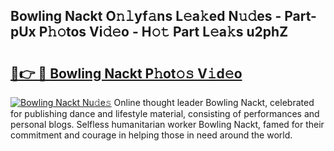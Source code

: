 ## Bowling Nackt O𝚗𝚕yf𝚊ns L𝚎a𝚔ed N𝚞𝚍es - Part-pUx P𝚑𝚘tos Vi𝚍𝚎o - H𝚘𝚝 Part L𝚎a𝚔s u2phZ

# <h2><a href="http://kfa05f.oniu.top/?m=Bowling+Nackt">🔗👉 🔴 Bowling Nackt P𝚑ot𝚘𝚜 V𝚒d𝚎o</a></h2>

[![Bowling Nackt Nu𝚍e𝚜](https://i.imgur.com/0qMVB7G.gif)](http://kfa05f.oniu.top/?m=Bowling+Nackt)
Online thought leader Bowling Nackt, celebrated for publishing dance and lifestyle material, consisting of performances and personal blogs. Selfless humanitarian worker Bowling Nackt, famed for their commitment and courage in helping those in need around the world.  
